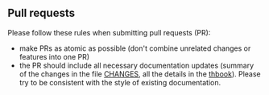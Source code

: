 ## Pull requests

Please follow these rules when submitting pull requests (PR):

* make PRs as atomic as possible (don't combine unrelated changes or features into one PR)
* the PR should include all necessary documentation updates (summary of the changes in the file 
[CHANGES](https://github.com/therion/therion/blob/master/CHANGES), 
all the details in the [thbook](https://github.com/therion/therion/tree/master/thbook)). 
Please try to be consistent with the style of existing documentation.
